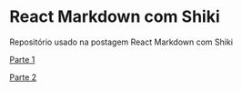# React Markdown com Shiki

Repositório usado na postagem React Markdown com Shiki

[Parte 1](https://rafaelfranco.com/blog/react-markdown-com-shiki-parte-1)

[Parte 2](https://rafaelfranco.com/blog/react-markdown-com-shiki-parte-2)
